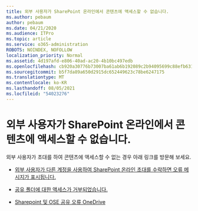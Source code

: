 ```yaml
---
title: 외부 사용자가 SharePoint 온라인에서 콘텐츠에 액세스할 수 없습니다.
ms.author: pebaum
author: pebaum
ms.date: 04/21/2020
ms.audience: ITPro
ms.topic: article
ms.service: o365-administration
ROBOTS: NOINDEX, NOFOLLOW
localization_priority: Normal
ms.assetid: 4d197afd-e806-40ad-ac20-4b10bc497edb
ms.openlocfilehash: cb920a30776b73007ba61ab6b192089c2b94095699c88efb6316781ff00ed016
ms.sourcegitcommit: b5f7da89a650d2915dc652449623c78be6247175
ms.translationtype: MT
ms.contentlocale: ko-KR
ms.lasthandoff: 08/05/2021
ms.locfileid: "54023276"
---
```

# <a name="external-user-is-unable-to-access-content-in-sharepoint-online"></a>외부 사용자가 SharePoint 온라인에서 콘텐츠에 액세스할 수 없습니다.

외부 사용자가 초대를 하여 콘텐츠에 액세스할 수 없는 경우 아래 링크를 방문해 보세요.

- [외부 사용자가 다른 계정을 사용하여 SharePoint 온라인 초대를 수락하면 오류 메시지가 표시됩니다.](https://docs.microsoft.com/sharepoint/support/sharing-and-permissions/error-when-external-user-accepts-an-invitation-by-using-another-account)

- [공유 폴더에 대한 액세스가 거부되었습니다.](https://docs.microsoft.com/sharepoint/support/sharing-and-permissions/cannot-access-shared-folder)

- [Sharepoint 및 OSE 공유 오류 OneDrive](https://docs.microsoft.com/sharepoint/sharepoint-onedrive-error-message)

